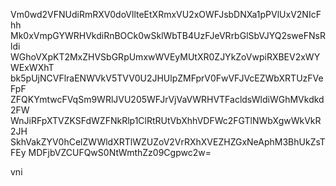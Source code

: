 Vm0wd2VFNUdiRmRXV0doVllteEtXRmxVU2xOWFJsbDNXa1pPVlUxV2NIcFhh
Mk0xVmpGYWRHVkdiRnBOCk0wSklWbTB4UzFJeVRrbGlSbVJYQ2sweFNsRldi
WGhoVXpKT2MxZHVSbGRpUmxwWVEyMUtXR0ZJYkZoVwpiRXBEV2xWYWExWXhT
bk5pUjNCVFlraENWVkV5TVV0U2JHUlpZMFprV0FwVFJVcEZWbXRTUzFVeFpF
ZFQKYmtwcFVqSm9WRlJVU205WFJrVjVaVWRHVTFacldsWldiWGhMVkdkd2FW
WnJiRFpXTVZKSFdWZFNkRlp1ClRtRUtVbXhhVDFWc2FGTlNWbXgwWkVkR2JH
SkhVakZYV0hCelZWWldXRTlWZUZoV2VrRXhXVEZHZGxNeAphM3BhUkZsTFEy
MDFjbVZCUFQwS0NtWmthZz09Cgpwc2w=

vni